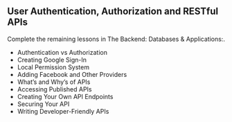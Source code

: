 ## User Authentication, Authorization and RESTful APIs

Complete the remaining lessons in The Backend: Databases & Applications:.

* Authentication vs Authorization
* Creating Google Sign-In
* Local Permission System
* Adding Facebook and Other Providers
* What’s and Why’s of APIs
* Accessing Published APIs
* Creating Your Own API Endpoints
* Securing Your API
* Writing Developer-Friendly APIs



